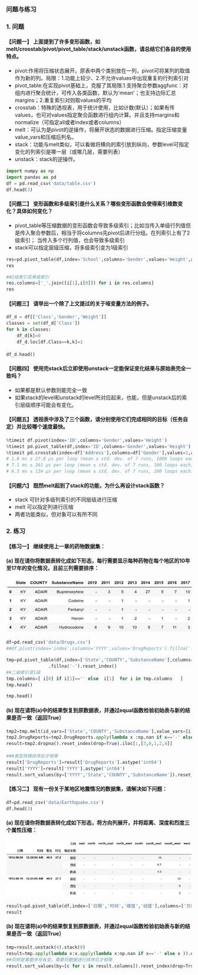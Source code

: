 ### 问题与练习
### 1. 问题
#### 【问题一】 上面提到了许多变形函数，如melt/crosstab/pivot/pivot_table/stack/unstack函数，请总结它们各自的使用特点。



- pivot:作用将压缩状态展开。原表中两个类别放在一列，pivot可将某列的取值作为新的列。局限：1.功能上较少、2.不允许values中出现重复的行列索引对
- pivot_table:在实现pivot基础上，克服了其局限.1.支持聚合参数aggfunc：对组内进行聚合统计，可传入各类函数，默认为'mean'；也支持边际汇总 margins；2.重复索引对则取values的平均
- crosstab：特殊的透视表，用于统计使用，比如计数(默认）；如果有传values，也可对values指定聚合函数进行组内计算。并且支持margins和normalize（可指定all或者index或者columns）
- melt：可认为是pivot的逆操作，将展开状态的数据进行压缩。指定压缩变量value_vars和压缩后列名。
- stack：功能与melt类似，可以看做将横向的索引放到纵向，参数level可指定变化的列索引是哪一层（或哪几层，需要列表）
- unstack：stack的逆操作。

```python
import numpy as np
import pandas as pd
df = pd.read_csv('data/table.csv')
df.head(3)
```

#### 【问题二】 变形函数和多级索引是什么关系？哪些变形函数会使得索引维数变化？具体如何变化？


- pivot_table等压缩数据的变形函数会导致多级索引；比如当传入单级行列值但是传入聚合参数后，相当于将columns先pivot后进行分组。在列索引上有了2级索引； 当传入多个行列值，也会导致多级索引
- stack可以指定层级压缩，将多级索引变为1级索引

```python
res=pd.pivot_table(df,index='School',columns='Gender',values='Height',aggfunc=['mean','sum'])
res
```

```python
##2级索引变单级索引
res.columns=['_'.join([i[1],i[0]]) for i in res.columns]
res
```

#### 【问题三】 请举出一个除了上文提过的关于哑变量方法的例子。

```python
df_d = df[['Class','Gender','Weight']]
classes = set(df_d['Class'])
for k in classes:
    df_d[k]=0
    df_d.loc[df.Class==k,k]=1

df_d.head()  
```

#### 【问题四】 使用完stack后立即使用unstack一定能保证变化结果与原始表完全一致吗？


- 如果都是默认参数则能完全一致
- 如果stack的level和unstack的level所对应起来，也能，但是unstack后的索引层级顺序可能会有变化。


<!-- #region -->


#### 【问题五】 透视表中涉及了三个函数，请分别使用它们完成相同的目标（任务自定）并比较哪个速度最快。

<!-- #endregion -->

```python
%timeit df.pivot(index='ID',columns='Gender',values='Height')
%timeit pd.pivot_table(df,index='ID',columns='Gender',values='Height')
%timeit pd.crosstab(index=df['Address'],columns=df['Gender'],values=1,aggfunc='count')
# 1.6 ms ± 27.8 µs per loop (mean ± std. dev. of 7 runs, 1000 loops each)
# 7.1 ms ± 261 µs per loop (mean ± std. dev. of 7 runs, 100 loops each)
# 6.3 ms ± 134 µs per loop (mean ± std. dev. of 7 runs, 100 loops each)
```

#### 【问题六】 既然melt起到了stack的功能，为什么再设计stack函数？


- stack 可针对多级列索引的不同层级进行压缩
- melt 可以指定列进行压缩
- 两者功能类似，但对象可以有所不同


### 2. 练习
#### 【练习一】 继续使用上一章的药物数据集：
#### (a) 现在请你将数据表转化成如下形态，每行需要显示每种药物在每个地区的10年至17年的变化情况，且前三列需要排序：
![avatar](data/drug_pic.png)


```python
df=pd.read_csv('data/Drugs.csv')
##df.pivot(index='index',columns='YYYY',values='DrugReports').fillna('-')
```

```python
tmp=pd.pivot_table(df,index=['State','COUNTY','SubstanceName'],columns=['YYYY'],values=['DrugReports'])\
                .fillna('-').reset_index()
##二级索引变1级
tmp.columns=[ i[0] if i[1]=='' else  i[1]  for i in tmp.columns   ]
tmp.head()
```

```python
tmp.head()
```

#### (b) 现在请将(a)中的结果恢复到原数据表，并通过equal函数检验初始表与新的结果是否一致（返回True）

```python
tmp2=tmp.melt(id_vars=['State','COUNTY','SubstanceName'],value_vars=[i for i in tmp.columns[3:]],value_name='DrugReports').rename(columns={'variable':'YYYY'})
tmp2.DrugReports=tmp2.DrugReports.apply(lambda x :np.nan if x=='-' else x )
result=tmp2.dropna().reset_index(drop=True).iloc[:,[3,0,1,2,4]]

###类型转换排序后才相等
result['DrugReports']=result['DrugReports'].astype('int64') 
result['YYYY']=result['YYYY'].astype('int64') 
result.sort_values(by=['YYYY','State','COUNTY','SubstanceName']).reset_index(drop=True).equals(df.sort_values(by=['YYYY','State','COUNTY','SubstanceName']).reset_index(drop=True))  
```

#### 【练习二】 现有一份关于某地区地震情况的数据集，请解决如下问题：

```python
df=pd.read_csv('data/Earthquake.csv')
df.head(3)
```

#### (a) 现在请你将数据表转化成如下形态，将方向列展开，并将距离、深度和烈度三个属性压缩：
![avatar](data/earthquake_pic.png)


```python
result=pd.pivot_table(df,index=['日期','时间','维度','经度'],columns=['方向'],values=['深度','烈度','距离']).stack(0).fillna('-')
result
```

#### (b) 现在请将(a)中的结果恢复到原数据表，并通过equal函数检验初始表与新的结果是否一致（返回True）

```python
tmp=result.unstack(4).stack(0)
result=tmp.apply(lambda x:x.apply(lambda x:np.nan if x=='-' else x )).dropna().reset_index().iloc[:,[0,1,2,3,4,7,5,6]]
##同样是需要序号有变，需要将数据进行排序后才相等
result.sort_values(by=[c for c in result.columns]).reset_index(drop=True).equals(df.sort_values(by=[c for c in result.columns]).reset_index(drop=True))
```

```python

```

```python

```
